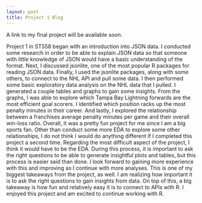 ```yaml
---
layout: post
title: Project 1 Blog
---
```


A link to my final project will be available soon.  

Project 1 in ST558 began with an introduction into JSON data. I conducted some research in order to be able to explain JSON data so that someone with little knowledge of JSON would have a basic understanding of the format. Next, I discussed jsonlite, one of the most popular R packages for reading JSON data. Finally, I used the jsonlite packages, along with some others, to connect to the NHL API and pull some data. I then performed some basic exploratory data analysis on the NHL data that I pulled. I generated a couple tables and graphs to gain some insights. From the graphs, I was able to explore which Tampa Bay Lightning forwards are the most efficient goal scorers. I identified which position racks up the most penalty minutes in their career. And lastly, I explored the relationship between a franchises average penalty minutes per game and their overall win-loss ratio. Overall, it was a pretty fun project for me since I am a big sports fan. Other than conduct some more EDA to explore some other relationships, I do not think I would do anything different if I completed this project a second time. Regarding the most difficult aspect of the project, I think it would have to be the EDA. During this process, it is important to ask the right questions to be able to generate insightful plots and tables, but this process is easier said than done. I look forward to gaining more experience with this and improving as I continue with more analyses. This is one of my biggest takeaways from the project, as well. I am realizing how important it is to ask the right questions to gain insights from data. On top of this, a big takeaway is how fun and relatively easy it is to connect to APIs with R. I enjoyed this project and am excited to continue working with R.
